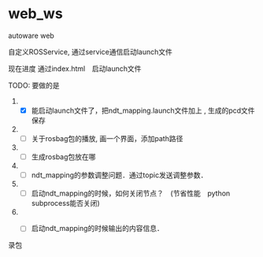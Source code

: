 # web_ws
autoware web

自定义ROSService, 通过service通信启动launch文件

现在进度
通过index.html　启动launch文件

TODO:
要做的是
1. - [x] 能启动launch文件了，把ndt_mapping.launch文件加上 , 生成的pcd文件保存
2.  - [ ] 关于rosbag包的播放, 画一个界面，添加path路径
3.  - [ ] 生成rosbag包放在哪
4.  - [ ] ndt_mapping的参数调整问题．通过topic发送调整参数．
5.  - [ ] 启动ndt_mapping的时候，如何关闭节点？　(节省性能　python subprocess能否关闭)
6.  - [ ] 启动ndt_mapping的时候输出的内容信息．




录包